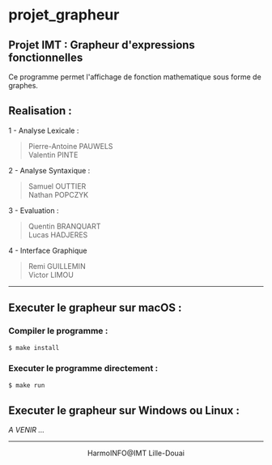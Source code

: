 # projet_grapheur
## Projet IMT : Grapheur d'expressions fonctionnelles

Ce programme permet l'affichage de fonction mathematique sous forme de graphes.
## Realisation :

1 - Analyse Lexicale :
>Pierre-Antoine PAUWELS\
>Valentin PINTE

2 - Analyse Syntaxique :
>Samuel OUTTIER\
>Nathan POPCZYK

3 - Evaluation :
>Quentin BRANQUART\
>Lucas HADJERES

4 - Interface Graphique
>Remi GUILLEMIN\
>Victor LIMOU

***

## Executer le grapheur sur macOS :
### Compiler le programme :
```BASH
$ make install
```
### Executer le programme directement :
```BASH
$ make run
```

## Executer le grapheur sur Windows ou Linux :
*A VENIR ...*

***

<center>HarmoINFO@IMT Lille-Douai</center>
